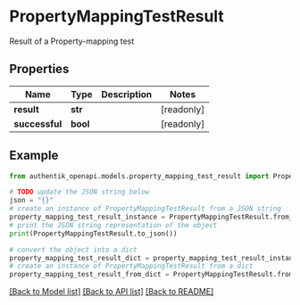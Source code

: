 # PropertyMappingTestResult

Result of a Property-mapping test

## Properties

Name | Type | Description | Notes
------------ | ------------- | ------------- | -------------
**result** | **str** |  | [readonly] 
**successful** | **bool** |  | [readonly] 

## Example

```python
from authentik_openapi.models.property_mapping_test_result import PropertyMappingTestResult

# TODO update the JSON string below
json = "{}"
# create an instance of PropertyMappingTestResult from a JSON string
property_mapping_test_result_instance = PropertyMappingTestResult.from_json(json)
# print the JSON string representation of the object
print(PropertyMappingTestResult.to_json())

# convert the object into a dict
property_mapping_test_result_dict = property_mapping_test_result_instance.to_dict()
# create an instance of PropertyMappingTestResult from a dict
property_mapping_test_result_from_dict = PropertyMappingTestResult.from_dict(property_mapping_test_result_dict)
```
[[Back to Model list]](../README.md#documentation-for-models) [[Back to API list]](../README.md#documentation-for-api-endpoints) [[Back to README]](../README.md)


